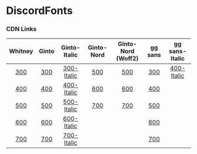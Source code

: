 # DiscordFonts

### CDN Links

**Whitney**|**Ginto**|**Ginto-Italic**|**Ginto-Nord**|**Ginto-Nord (Woff2)**|**gg sans**|**gg sans-Italic**|
:-----:|:-----:|:-----:|:-----:|:-----:|:-----:|:-----:|
[300](https://cdn.jsdelivr.net/gh/ROMVoid95/DiscordFonts@master/Whitney/Whitney-300.woff)|[300](https://cdn.jsdelivr.net/gh/ROMVoid95/DiscordFonts@master/Ginto/Ginto-300.woff)|[300-Italic](https://cdn.jsdelivr.net/gh/ROMVoid95/DiscordFonts@master/Ginto/Ginto-300-italic.woff)|[500](https://cdn.jsdelivr.net/gh/ROMVoid95/DiscordFonts@master/Ginto-Nord/Ginto-Nord-500.woff)|[500](https://cdn.jsdelivr.net/gh/ROMVoid95/DiscordFonts@master/Ginto-Nord/Ginto-Nord-500.woff2)|[300](https://cdn.jsdelivr.net/gh/ROMVoid95/DiscordFonts@master/gg-sans/gg-sans-300.woff)|[400-Italic](https://cdn.jsdelivr.net/gh/ROMVoid95/DiscordFonts@master/gg-sans/gg-sans-400-italic.woff)
[400](https://cdn.jsdelivr.net/gh/ROMVoid95/DiscordFonts@master/Whitney/Whitney-400.woff)|[400](https://cdn.jsdelivr.net/gh/ROMVoid95/DiscordFonts@master/Ginto/Ginto-400.woff)|[400-Italic](https://cdn.jsdelivr.net/gh/ROMVoid95/DiscordFonts@master/Ginto/Ginto-400-italic.woff)|[600](https://cdn.jsdelivr.net/gh/ROMVoid95/DiscordFonts@master/Ginto-Nord/Ginto-Nord-600.woff)|[600](https://cdn.jsdelivr.net/gh/ROMVoid95/DiscordFonts@master/Ginto-Nord/Ginto-Nord-600.woff2)|[400](https://cdn.jsdelivr.net/gh/ROMVoid95/DiscordFonts@master/gg-sans/gg-sans-400.woff)
[500](https://cdn.jsdelivr.net/gh/ROMVoid95/DiscordFonts@master/Whitney/Whitney-500.woff)|[500](https://cdn.jsdelivr.net/gh/ROMVoid95/DiscordFonts@master/Ginto/Ginto-500.woff)|[500-Italic](https://cdn.jsdelivr.net/gh/ROMVoid95/DiscordFonts@master/Ginto/Ginto-500-italic.woff)|[700](https://cdn.jsdelivr.net/gh/ROMVoid95/DiscordFonts@master/Ginto-Nord/Ginto-Nord-700.woff)|[700](https://cdn.jsdelivr.net/gh/ROMVoid95/DiscordFonts@master/Ginto-Nord/Ginto-Nord-700.woff2)|[500](https://cdn.jsdelivr.net/gh/ROMVoid95/DiscordFonts@master/gg-sans/gg-sans-500.woff)
[600](https://cdn.jsdelivr.net/gh/ROMVoid95/DiscordFonts@master/Whitney/Whitney-600.woff)|[600](https://cdn.jsdelivr.net/gh/ROMVoid95/DiscordFonts@master/Ginto/Ginto-600.woff)|[600-Italic](https://cdn.jsdelivr.net/gh/ROMVoid95/DiscordFonts@master/Ginto/Ginto-600-italic.woff)|||[600](https://cdn.jsdelivr.net/gh/ROMVoid95/DiscordFonts@master/gg-sans/gg-sans-600.woff)|
[700](https://cdn.jsdelivr.net/gh/ROMVoid95/DiscordFonts@master/Whitney/Whitney-700.woff)|[700](https://cdn.jsdelivr.net/gh/ROMVoid95/DiscordFonts@master/Ginto/Ginto-700.woff)|[700-Italic](https://cdn.jsdelivr.net/gh/ROMVoid95/DiscordFonts@master/Ginto/Ginto-700-italic.woff)|||[700](https://cdn.jsdelivr.net/gh/ROMVoid95/DiscordFonts@master/gg-sans/gg-sans-700.woff)|

